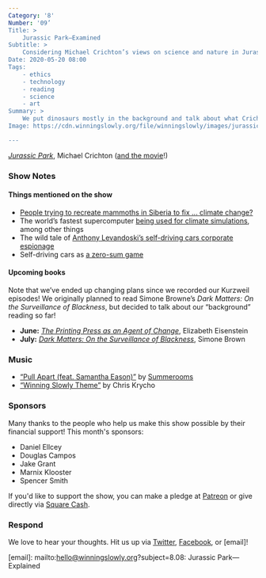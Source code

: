 ```yaml
---
Category: '8'
Number: '09’
Title: >
    Jurassic Park—Examined
Subtitle: >
    Considering Michael Crichton’s views on science and nature in Jurassic Park.
Date: 2020-05-20 08:00
Tags:
    - ethics
    - technology
    - reading
    - science
    - art
Summary: >
    We put dinosaurs mostly in the background and talk about what Crichton really wanted to discuss: the science/industrial complex, the limits of science to interpret or re-create nature, the limits of discovery, and disciplinary power.
Image: https://cdn.winningslowly.org/file/winningslowly/images/jurassic-park.jpg

---
```


[<cite>Jurassic Park</cite>](https://www.alibris.com/Jurassic-Park-Michael-Crichton/book/3483033), Michael Crichton ([and the movie](https://www.imdb.com/title/tt0107290/)!)

### Show Notes

#### Things mentioned on the show

- [People trying to recreate mammoths in Siberia to fix ... climate change?](https://www.theatlantic.com/magazine/archive/2017/04/pleistocene-park/517779/)
- The world’s fastest supercomputer [being used for climate simulations](https://www.nbcnews.com/mach/science/5-ways-world-s-fastest-supercomputer-could-change-world-ncna883766), among other things
- The wild tale of [Anthony Levandoski’s self-driving cars corporate espionage](https://arstechnica.com/cars/2020/04/levandowski-says-uber-must-pay-his-179-million-judgment-to-google/)
- Self-driving cars as [a zero-sum game](https://www.theverge.com/2018/2/13/16996864/waymo-vs-uber-trial-settlement-self-driving-car-confidence)
  
#### Upcoming books

Note that we’ve ended up changing plans since we recorded our Kurzweil episodes! We originally planned to read Simone Browne’s <cite>Dark Matters: On the Surveillance of Blackness</cite>, but decided to talk about our “background” reading so far!

- <b>June:</b> [<cite>The Printing Press as an Agent of Change</cite>](https://www.alibris.com/The-Printing-Press-as-an-Agent-of-Change-Elizabeth-L-Eisenstein/book/5343362), Elizabeth Eisenstein
- <b>July:</b> [<cite>Dark Matters: On the Surveillance of Blackness</cite>](https://www.alibris.com/Dark-Matters-On-the-Surveillance-of-Blackness-Simone-Browne/book/32087130), Simone Brown

### Music

* [“Pull Apart (feat. Samantha Eason)”](https://summerooms.bandcamp.com/track/pull-apart) by [Summerooms](https://summerooms.bandcamp.com/)
* [“Winning Slowly Theme”](https://soundcloud.com/chriskrycho/winning-slowly) by Chris Krycho

### Sponsors

Many thanks to the people who help us make this show possible by their financial support! This month's sponsors:

* Daniel Ellcey
* Douglas Campos
* Jake Grant
* Marnix Klooster
* Spencer Smith

If you'd like to support the show, you can make a pledge at <a href='https://www.patreon.com/winningslowly' rel='payment'>Patreon</a> or give directly via [Square Cash](https://cash.me/$winningslowly).

### Respond

We love to hear your thoughts. Hit us up via [Twitter](https://www.twitter.com/winningslowly), [Facebook](https://www.facebook.com/winningslowlypodcast), or [email]!

[email]: mailto:hello@winningslowly.org?subject=8.08: Jurassic Park—Explained
